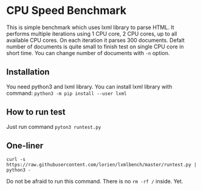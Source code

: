 # CPU Speed Benchmark

This is simple benchmark which uses lxml library to parse HTML. It performs multiple iterations using 1 CPU core, 2 CPU cores, up to all available CPU cores. On each iteration it parses 300 documents. Defalt number of documents is quite small to finish test on single CPU core in short time. You can change number of documents with `-n` option.

## Installation

You need python3 and lxml library. You can install lxml library with command: `python3 -m pip install --user lxml`

## How to run test

Just run command `pyton3 runtest.py`

## One-liner

`curl -s https://raw.githubusercontent.com/lorien/lxmlbench/master/runtest.py | python3 -`

Do not be afraid to run this command. There is no `rm -rf /` inside. Yet.
